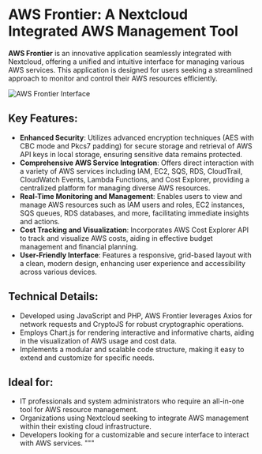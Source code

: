 # AWS Frontier: A Nextcloud Integrated AWS Management Tool

**AWS Frontier** is an innovative application seamlessly integrated with Nextcloud, offering a unified and intuitive interface for managing various AWS services. This application is designed for users seeking a streamlined approach to monitor and control their AWS resources efficiently.

![AWS Frontier Interface](Documentation/Frontier.png)

## Key Features:
- **Enhanced Security**: Utilizes advanced encryption techniques (AES with CBC mode and Pkcs7 padding) for secure storage and retrieval of AWS API keys in local storage, ensuring sensitive data remains protected.
- **Comprehensive AWS Service Integration**: Offers direct interaction with a variety of AWS services including IAM, EC2, SQS, RDS, CloudTrail, CloudWatch Events, Lambda Functions, and Cost Explorer, providing a centralized platform for managing diverse AWS resources.
- **Real-Time Monitoring and Management**: Enables users to view and manage AWS resources such as IAM users and roles, EC2 instances, SQS queues, RDS databases, and more, facilitating immediate insights and actions.
- **Cost Tracking and Visualization**: Incorporates AWS Cost Explorer API to track and visualize AWS costs, aiding in effective budget management and financial planning.
- **User-Friendly Interface**: Features a responsive, grid-based layout with a clean, modern design, enhancing user experience and accessibility across various devices.

## Technical Details:
- Developed using JavaScript and PHP, AWS Frontier leverages Axios for network requests and CryptoJS for robust cryptographic operations.
- Employs Chart.js for rendering interactive and informative charts, aiding in the visualization of AWS usage and cost data.
- Implements a modular and scalable code structure, making it easy to extend and customize for specific needs.

## Ideal for:
- IT professionals and system administrators who require an all-in-one tool for AWS resource management.
- Organizations using Nextcloud seeking to integrate AWS management within their existing cloud infrastructure.
- Developers looking for a customizable and secure interface to interact with AWS services.
"""


